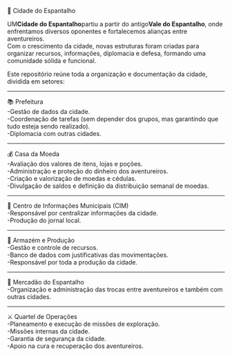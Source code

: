 🌾 Cidade do Espantalho  

UM**Cidade do Espantalho**partiu a partir do antigo**Vale do Espantalho**, onde enfrentamos diversos oponentes e fortalecemos alianças entre aventureiros.  
Com o crescimento da cidade, novas estruturas foram criadas para organizar recursos, informações, diplomacia e defesa, formando uma comunidade sólida e funcional.  

Este repositório reúne toda a organização e documentação da cidade, dividida em setores:  

---

📚 Prefeitura  
-Gestão de dados da cidade.  
-Coordenação de tarefas (sem depender dos grupos, mas garantindo que tudo esteja sendo realizado).  
-Diplomacia com outras cidades.  

---

💰 Casa da Moeda  
-Avaliação dos valores de itens, lojas e poções.  
-Administração e proteção do dinheiro dos aventureiros.  
-Criação e valorização de moedas e cédulas.  
-Divulgação de saldos e definição da distribuição semanal de moedas.  

---

🔬 Centro de Informações Municipais (CIM)  
-Responsável por centralizar informações da cidade.  
-Produção do jornal local.  

---

🌱 Armazém e Produção  
-Gestão e controle de recursos.  
-Banco de dados com justificativas das movimentações.  
-Responsável por toda a produção da cidade.  

---

🛒 Mercadão do Espantalho  
-Organização e administração das trocas entre aventureiros e também com outras cidades.  

---

⚔️ Quartel de Operações  
-Planeamento e execução de missões de exploração.  
-Missões internas da cidade.  
-Garantia de segurança da cidade.  
-Apoio na cura e recuperação dos aventureiros.  

